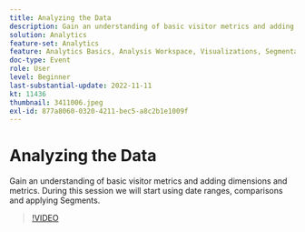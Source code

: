 ```yaml
---
title: Analyzing the Data
description: Gain an understanding of basic visitor metrics and adding dimensions and metrics. During this session we will start using date ranges, comparisons and applying Segments.
solution: Analytics
feature-set: Analytics
feature: Analytics Basics, Analysis Workspace, Visualizations, Segmentation, Metrics
doc-type: Event
role: User
level: Beginner
last-substantial-update: 2022-11-11
kt: 11436
thumbnail: 3411006.jpeg
exl-id: 877a8060-0320-4211-bec5-a8c2b1e1009f
---
```

# Analyzing the Data

Gain an understanding of basic visitor metrics and adding dimensions and metrics. During this session we will start using date ranges, comparisons and applying Segments.

>[!VIDEO](https://video.tv.adobe.com/v/3411006/?quality=12&learn=on)

